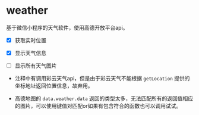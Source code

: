 # weather
基于微信小程序的天气软件，使用高德开放平台api。

- [x] 获取实时位置
- [x] 显示天气信息
- [ ] 显示所有天气图片



- 注释中有调用彩云天气api，但是由于彩云天气不能根据  ` getLocation ` 提供的坐标地址返回位置信息，故弃用。

- 高德地图的 `data.weather.data` 返回的类型太多，无法匹配所有的返回值相应的图片，可以使用键值对匹配or如果有包含符合的函数也可以调用试试。